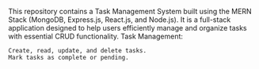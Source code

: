 This repository contains a Task Management System built using the MERN Stack (MongoDB, Express.js, React.js, and Node.js). It is a full-stack application designed to help users efficiently manage and organize tasks with essential CRUD functionality.
Task Management:

    Create, read, update, and delete tasks.
    Mark tasks as complete or pending.
